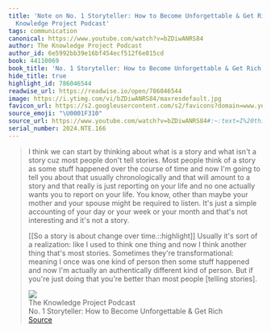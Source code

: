 ```yaml
---
title: 'Note on No. 1 Storyteller: How to Become Unforgettable & Get Rich via The
  Knowledge Project Podcast'
tags: communication
canonical: https://www.youtube.com/watch?v=bZDiwANRS84
author: The Knowledge Project Podcast
author_id: 6e5992bb39e16bf454ecf512f6e815cd
book: 44110069
book_title: 'No. 1 Storyteller: How to Become Unforgettable & Get Rich'
hide_title: true
highlight_id: 786046544
readwise_url: https://readwise.io/open/786046544
image: https://i.ytimg.com/vi/bZDiwANRS84/maxresdefault.jpg
favicon_url: https://s2.googleusercontent.com/s2/favicons?domain=www.youtube.com
source_emoji: "\U0001F310"
source_url: https://www.youtube.com/watch?v=bZDiwANRS84#:~:text=I%20think%20we,.
serial_number: 2024.NTE.166
---
```

> I think we can start by thinking about what is a story and what isn't a story cuz most people don't tell stories. Most people think of a story as some stuff happened over the course of time and now I'm going to tell you about that usually chronologically and that will amount to a story and that really is just reporting on your life and no one actually wants you to report on your life. You know, other than maybe your mother and your spouse might be required to listen. It's just a simple accounting of your day or your week or your month and that's not interesting and it's not a story.
> 
> [[So a story is about change over time.::highlight]] Usually it's sort of a realization: like I used to think one thing and now I think another thing that's most stories. Sometimes they're transformational: meaning I once was one kind of person then some stuff happened and now I'm actually an authentically different kind of person. But if you're just doing that you're better than most people [telling stories].
> <div class="quoteback-footer"><div class="quoteback-avatar"><img class="mini-favicon" src="https://s2.googleusercontent.com/s2/favicons?domain=www.youtube.com"></div><div class="quoteback-metadata"><div class="metadata-inner"><span style="display:none">FROM:</span><div aria-label="The Knowledge Project Podcast" class="quoteback-author"> The Knowledge Project Podcast</div><div aria-label="No. 1 Storyteller: How to Become Unforgettable & Get Rich" class="quoteback-title"> No. 1 Storyteller: How to Become Unforgettable & Get Rich</div></div></div><div class="quoteback-backlink"><a target="_blank" aria-label="go to the full text of this quotation" rel="noopener" href="https://www.youtube.com/watch?v=bZDiwANRS84#:~:text=I%20think%20we,." class="quoteback-arrow"> Source</a></div></div>